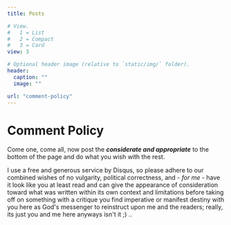 ```yaml
---
title: Posts

# View.
#   1 = List
#   2 = Compact
#   3 = Card
view: 3

# Optional header image (relative to `static/img/` folder).
header:
  caption: ""
  image: ""

url: "comment-policy"
---
```


# Comment Policy  
Come one, come all, now post the ***considerate and appropriate*** to the bottom of the page and do what you wish with the rest.  

I use a free and generous service by Disqus, so please adhere to our combined wishes of no vulgarity, political correctness, and - *for me* - have it look like you at least read and can give the appearance of consideration toward what was written within its own context and limitations before taking off on something with a critique you find imperative or manifest destiny with you here as God's messenger to reinstruct upon me and the readers; really, its just you and me here anyways isn't it ;) ..  